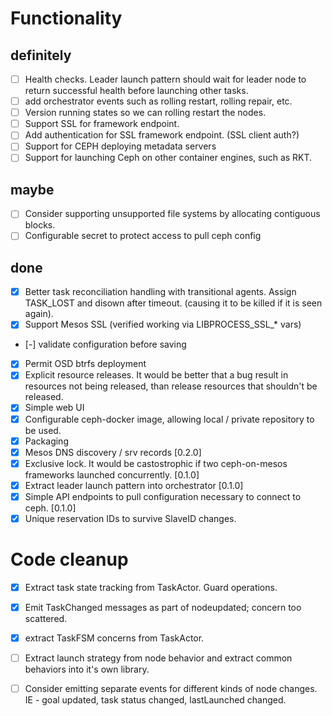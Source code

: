 # Functionality

## definitely

- [ ] Health checks. Leader launch pattern should wait for leader node to return successful health before launching
      other tasks.
- [ ] add orchestrator events such as rolling restart, rolling repair, etc.
- [ ] Version running states so we can rolling restart the nodes.
- [ ] Support SSL for framework endpoint.
- [ ] Add authentication for SSL framework endpoint. (SSL client auth?)
- [ ] Support for CEPH deploying metadata servers
- [ ] Support for launching Ceph on other container engines, such as RKT.

## maybe

- [ ] Consider supporting unsupported file systems by allocating contiguous blocks.
- [ ] Configurable secret to protect access to pull ceph config

## done

- [x] Better task reconciliation handling with transitional agents. Assign TASK_LOST and disown after timeout. (causing
      it to be killed if it is seen again).
- [x] Support Mesos SSL (verified working via LIBPROCESS_SSL_* vars)
- [-] validate configuration before saving
- [x] Permit OSD btrfs deployment
- [x] Explicit resource releases. It would be better that a bug result in resources not being released, than release
      resources that shouldn't be released.
- [x] Simple web UI
- [x] Configurable ceph-docker image, allowing local / private repository to be used.
- [x] Packaging
- [x] Mesos DNS discovery / srv records [0.2.0]
- [x] Exclusive lock. It would be castostrophic if two ceph-on-mesos frameworks launched concurrently. [0.1.0]
- [x] Extract leader launch pattern into orchestrator [0.1.0]
- [x] Simple API endpoints to pull configuration necessary to connect to ceph. [0.1.0]
- [x] Unique reservation IDs to survive SlaveID changes.

# Code cleanup

- [x] Extract task state tracking from TaskActor. Guard operations.
- [x] Emit TaskChanged messages as part of nodeupdated; concern too scattered.
- [x] extract TaskFSM concerns from TaskActor.
- [ ] Extract launch strategy from node behavior and extract common behaviors into it's own library.
- [ ] Consider emitting separate events for different kinds of node changes. IE - goal updated, task status changed,
      lastLaunched changed.

